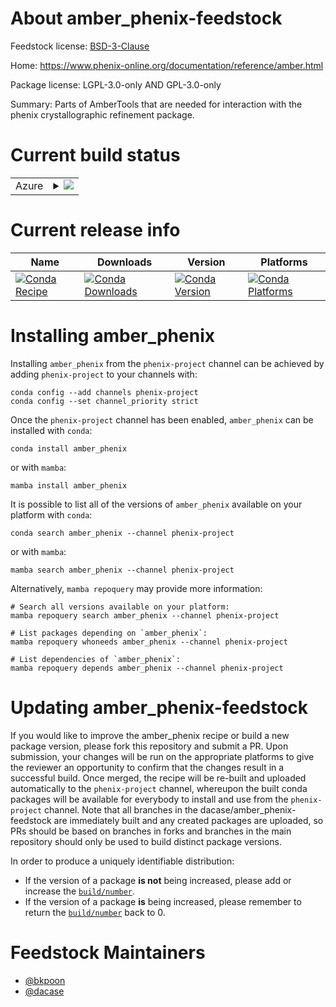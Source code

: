 About amber_phenix-feedstock
============================

Feedstock license: [BSD-3-Clause](https://github.com/dacase/phenix_amber/blob/main/LICENSE.txt)

Home: https://www.phenix-online.org/documentation/reference/amber.html

Package license: LGPL-3.0-only AND GPL-3.0-only

Summary: Parts of AmberTools that are needed for interaction with the phenix crystallographic refinement package.

Current build status
====================


<table>
    
  <tr>
    <td>Azure</td>
    <td>
      <details>
        <summary>
          <a href="https://dev.azure.com/dacase/feedstock-builds/_build/latest?definitionId=None&branchName=main">
            <img src="https://dev.azure.com/dacase/feedstock-builds/_apis/build/status/phenix_amber?branchName=main">
          </a>
        </summary>
        <table>
          <thead><tr><th>Variant</th><th>Status</th></tr></thead>
          <tbody><tr>
              <td>linux_64_numpy1.22python3.10.____cpython</td>
              <td>
                <a href="https://dev.azure.com/dacase/feedstock-builds/_build/latest?definitionId=None&branchName=main">
                  <img src="https://dev.azure.com/dacase/feedstock-builds/_apis/build/status/phenix_amber?branchName=main&jobName=linux&configuration=linux%20linux_64_numpy1.22python3.10.____cpython" alt="variant">
                </a>
              </td>
            </tr><tr>
              <td>linux_64_numpy1.22python3.9.____cpython</td>
              <td>
                <a href="https://dev.azure.com/dacase/feedstock-builds/_build/latest?definitionId=None&branchName=main">
                  <img src="https://dev.azure.com/dacase/feedstock-builds/_apis/build/status/phenix_amber?branchName=main&jobName=linux&configuration=linux%20linux_64_numpy1.22python3.9.____cpython" alt="variant">
                </a>
              </td>
            </tr><tr>
              <td>linux_64_numpy1.23python3.11.____cpython</td>
              <td>
                <a href="https://dev.azure.com/dacase/feedstock-builds/_build/latest?definitionId=None&branchName=main">
                  <img src="https://dev.azure.com/dacase/feedstock-builds/_apis/build/status/phenix_amber?branchName=main&jobName=linux&configuration=linux%20linux_64_numpy1.23python3.11.____cpython" alt="variant">
                </a>
              </td>
            </tr><tr>
              <td>linux_64_numpy1.26python3.12.____cpython</td>
              <td>
                <a href="https://dev.azure.com/dacase/feedstock-builds/_build/latest?definitionId=None&branchName=main">
                  <img src="https://dev.azure.com/dacase/feedstock-builds/_apis/build/status/phenix_amber?branchName=main&jobName=linux&configuration=linux%20linux_64_numpy1.26python3.12.____cpython" alt="variant">
                </a>
              </td>
            </tr><tr>
              <td>osx_64_numpy1.22python3.10.____cpython</td>
              <td>
                <a href="https://dev.azure.com/dacase/feedstock-builds/_build/latest?definitionId=None&branchName=main">
                  <img src="https://dev.azure.com/dacase/feedstock-builds/_apis/build/status/phenix_amber?branchName=main&jobName=osx&configuration=osx%20osx_64_numpy1.22python3.10.____cpython" alt="variant">
                </a>
              </td>
            </tr><tr>
              <td>osx_64_numpy1.22python3.9.____cpython</td>
              <td>
                <a href="https://dev.azure.com/dacase/feedstock-builds/_build/latest?definitionId=None&branchName=main">
                  <img src="https://dev.azure.com/dacase/feedstock-builds/_apis/build/status/phenix_amber?branchName=main&jobName=osx&configuration=osx%20osx_64_numpy1.22python3.9.____cpython" alt="variant">
                </a>
              </td>
            </tr><tr>
              <td>osx_64_numpy1.23python3.11.____cpython</td>
              <td>
                <a href="https://dev.azure.com/dacase/feedstock-builds/_build/latest?definitionId=None&branchName=main">
                  <img src="https://dev.azure.com/dacase/feedstock-builds/_apis/build/status/phenix_amber?branchName=main&jobName=osx&configuration=osx%20osx_64_numpy1.23python3.11.____cpython" alt="variant">
                </a>
              </td>
            </tr><tr>
              <td>osx_64_numpy1.26python3.12.____cpython</td>
              <td>
                <a href="https://dev.azure.com/dacase/feedstock-builds/_build/latest?definitionId=None&branchName=main">
                  <img src="https://dev.azure.com/dacase/feedstock-builds/_apis/build/status/phenix_amber?branchName=main&jobName=osx&configuration=osx%20osx_64_numpy1.26python3.12.____cpython" alt="variant">
                </a>
              </td>
            </tr><tr>
              <td>osx_arm64_numpy1.22python3.10.____cpython</td>
              <td>
                <a href="https://dev.azure.com/dacase/feedstock-builds/_build/latest?definitionId=None&branchName=main">
                  <img src="https://dev.azure.com/dacase/feedstock-builds/_apis/build/status/phenix_amber?branchName=main&jobName=osx&configuration=osx%20osx_arm64_numpy1.22python3.10.____cpython" alt="variant">
                </a>
              </td>
            </tr><tr>
              <td>osx_arm64_numpy1.22python3.9.____cpython</td>
              <td>
                <a href="https://dev.azure.com/dacase/feedstock-builds/_build/latest?definitionId=None&branchName=main">
                  <img src="https://dev.azure.com/dacase/feedstock-builds/_apis/build/status/phenix_amber?branchName=main&jobName=osx&configuration=osx%20osx_arm64_numpy1.22python3.9.____cpython" alt="variant">
                </a>
              </td>
            </tr><tr>
              <td>osx_arm64_numpy1.23python3.11.____cpython</td>
              <td>
                <a href="https://dev.azure.com/dacase/feedstock-builds/_build/latest?definitionId=None&branchName=main">
                  <img src="https://dev.azure.com/dacase/feedstock-builds/_apis/build/status/phenix_amber?branchName=main&jobName=osx&configuration=osx%20osx_arm64_numpy1.23python3.11.____cpython" alt="variant">
                </a>
              </td>
            </tr><tr>
              <td>osx_arm64_numpy1.26python3.12.____cpython</td>
              <td>
                <a href="https://dev.azure.com/dacase/feedstock-builds/_build/latest?definitionId=None&branchName=main">
                  <img src="https://dev.azure.com/dacase/feedstock-builds/_apis/build/status/phenix_amber?branchName=main&jobName=osx&configuration=osx%20osx_arm64_numpy1.26python3.12.____cpython" alt="variant">
                </a>
              </td>
            </tr>
          </tbody>
        </table>
      </details>
    </td>
  </tr>
</table>

Current release info
====================

| Name | Downloads | Version | Platforms |
| --- | --- | --- | --- |
| [![Conda Recipe](https://img.shields.io/badge/recipe-amber_phenix-green.svg)](https://anaconda.org/phenix-project/amber_phenix) | [![Conda Downloads](https://img.shields.io/conda/dn/phenix-project/amber_phenix.svg)](https://anaconda.org/phenix-project/amber_phenix) | [![Conda Version](https://img.shields.io/conda/vn/phenix-project/amber_phenix.svg)](https://anaconda.org/phenix-project/amber_phenix) | [![Conda Platforms](https://img.shields.io/conda/pn/phenix-project/amber_phenix.svg)](https://anaconda.org/phenix-project/amber_phenix) |

Installing amber_phenix
=======================

Installing `amber_phenix` from the `phenix-project` channel can be achieved by adding `phenix-project` to your channels with:

```
conda config --add channels phenix-project
conda config --set channel_priority strict
```

Once the `phenix-project` channel has been enabled, `amber_phenix` can be installed with `conda`:

```
conda install amber_phenix
```

or with `mamba`:

```
mamba install amber_phenix
```

It is possible to list all of the versions of `amber_phenix` available on your platform with `conda`:

```
conda search amber_phenix --channel phenix-project
```

or with `mamba`:

```
mamba search amber_phenix --channel phenix-project
```

Alternatively, `mamba repoquery` may provide more information:

```
# Search all versions available on your platform:
mamba repoquery search amber_phenix --channel phenix-project

# List packages depending on `amber_phenix`:
mamba repoquery whoneeds amber_phenix --channel phenix-project

# List dependencies of `amber_phenix`:
mamba repoquery depends amber_phenix --channel phenix-project
```




Updating amber_phenix-feedstock
===============================

If you would like to improve the amber_phenix recipe or build a new
package version, please fork this repository and submit a PR. Upon submission,
your changes will be run on the appropriate platforms to give the reviewer an
opportunity to confirm that the changes result in a successful build. Once
merged, the recipe will be re-built and uploaded automatically to the
`phenix-project` channel, whereupon the built conda packages will be available for
everybody to install and use from the `phenix-project` channel.
Note that all branches in the dacase/amber_phenix-feedstock are
immediately built and any created packages are uploaded, so PRs should be based
on branches in forks and branches in the main repository should only be used to
build distinct package versions.

In order to produce a uniquely identifiable distribution:
 * If the version of a package **is not** being increased, please add or increase
   the [``build/number``](https://docs.conda.io/projects/conda-build/en/latest/resources/define-metadata.html#build-number-and-string).
 * If the version of a package **is** being increased, please remember to return
   the [``build/number``](https://docs.conda.io/projects/conda-build/en/latest/resources/define-metadata.html#build-number-and-string)
   back to 0.

Feedstock Maintainers
=====================

* [@bkpoon](https://github.com/bkpoon/)
* [@dacase](https://github.com/dacase/)

